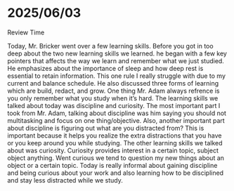 # 2025/06/03

Review Time

  Today, Mr. Bricker went over a few learning skills. Before you got in too deep about the two new learning skills we learned. he began with a few key pointers that affects the way we learn and remember what we just studied. He emphasizes about the importance of sleep and how deep rest is essential to retain information. This one rule I really struggle with due to my current and balance schedule. He also discussed three forms of learning which are build, redact, and grow.
One thing Mr. Adam always refrence is you only remember what you study when it’s hard. The learning skills we talked about today was discipline and curiosity. The most important part I took from Mr. Adam, talking about discipline was him saying you should not multitasking and focus on one thing/objective. Also, another important part about discipline is figuring out what are you distracted from? This is important because it helps you realize the extra distractions that you have or you keep around you while studying. 
  The other learning skills we talked about was curiosity.  Curiosity provides interest in a certain topic, subject object anything. Went curious we tend to question my new things about an object or a certain topic. Today is really informal about gaining discipline and being curious about your work and also learning how to be disciplined and stay less distracted while we study.  
